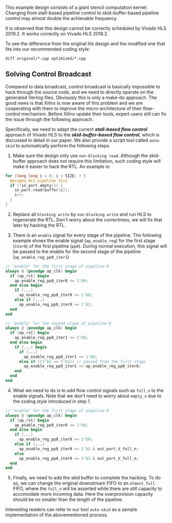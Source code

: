 This example design consists of a giant stencil computation kernel. Changing from stall-based pipeline control to skid-buffer-based pipeline control may almost double the achievable frequency.

It is observed that this design cannot be correctly scheduled by Vivado HLS 2019.2. It works correctly on Vivado HLS 2018.2.

To see the difference from the original hls design and the modified one that fits into our recommended coding style:
```
diff original/*.cpp optimized/*.cpp
```

## Solving Control Broadcast

Compared to data broadcast, control broadcast is basically impossible to hack through the source code, and we need to directly operate on the generated Verilog files. Obviously this is only a make-do approach. The good news is that Xilinx is now aware of this problem and we are cooperating with them to improve the micro-architecture of their flow-control mechanism.
Before Xilinx update their tools, expert users still can fix the issue through the following approach. 

Specifically, we need to adapt the current ***stall-based flow control*** approach of Vivado HLS to the ***skid-buffer-based flow control***, which is discussed in detail in our paper. We also provide a script tool called ```auto-skid``` to automatically perform the following steps.

1. Make sure the design only use ```non-blocking read```. Although the skid-buffer approach does not require this limitation, such coding style will make it easier to hack the RTL. An example is:
```c++
for (long long i = 0; i < SIZE; ) {
  #pragma HLS pipeline II=1
  if (!in_port.empty()) {
    in_port.read(buffer[i]);
    i++;
  }
}
```

2. Replace all ```blocking write``` by ```non-blocking write``` and run HLS to regenerate the RTL. Don't worry about the correctness, we will fix that later by hacking the RTL.

3. There is an ```enable``` signal for every stage of the pipeline. The following example shows the enable signal (```ap_enable_reg```) for the first stage (```iter0```) of the first pipeline (```pp0```). During normal execution, this signal will be passed to the enable for the second stage of the pipeline (```ap_enable_reg_pp0_iter1```)

```Verilog
// "enable" for the first stage of pipeline-0
always @ (posedge ap_clk) begin
  if (ap_rst) begin
    ap_enable_reg_pp0_iter0 <= 1'b0;
  end else begin
    if (...)
      ap_enable_reg_pp0_iter0 <= 1'b0;
    else if (...)
      ap_enable_reg_pp0_iter0 <= 1'b1;
  end
end

// "enable" for the second stage of pipeline-0
always @ (posedge ap_clk) begin
  if (ap_rst) begin
    ap_enable_reg_pp0_iter1 <= 1'b0;
  end else begin
    if (...) begin
      if (...)
        ap_enable_reg_pp0_iter1 <= 1'b0;
      else if ((1'b1 == 1'b1)) // passed from the first stage
        ap_enable_reg_pp0_iter1 <= ap_enable_reg_pp0_iter0;
    end
  end
end
```

4. What we need to do is to add flow control signals such as ```full_n``` to the enable signals. Note that we don't need to worry about ```empty_n``` due to the coding style introduced in step 1.

```Verilog
// "enable" for the first stage of pipeline-0
always @ (posedge ap_clk) begin
  if (ap_rst) begin
    ap_enable_reg_pp0_iter0 <= 1'b0;
  end else begin
    if (...)
      ap_enable_reg_pp0_iter0 <= 1'b0;
    else if (...)
      ap_enable_reg_pp0_iter0 <= 1'b1 & out_port_V_full_n;
    else 
      ap_enable_reg_pp0_iter0 <= 1'b1 & out_port_V_full_n;
  end
end
```

5. Finally, we need to add the skid buffer to complete the hacking. To do so, we can change the original downstream FIFO to an ```almost_full``` FIFO, where the ```full_n``` will be asserted while there are still capacity to accomodate more incoming data. Here the overprovision capacity should be no smaller than the length of the pipeline.

Interesting readers can refer to our tool ```auto-skid``` as a sample implementation of the abovementioned process.